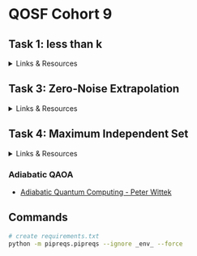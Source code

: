 # QOSF Cohort 9

## Task 1: less than k

<details>
    <summary>Links & Resources</summary>
  <ul>
    <li>
      <a href=https://pyqml.medium.com/comparing-two-numbers-using-a-quantum-algorithm-22910cea56aa>Comparing Two Numbers Using Quantum Algorithm</a>
    </li>
    <li>
      <a href=https://www.pyqml.com/volume1?provider=medium&origin=comparingnumbers>Hands-on ML with Python - Vol 1</a>
    </li>
    <li>
      <a href=https://quantumcomputinguk.org/tutorials/integer-comparison-in-qiskit>Integer Comparison in Qiskit</a>
    </li>
    <li>
      <a href=https://www.youtube.com/watch?v=AmqvNmzeRkA>Quantum algorithm 2 - Quantum Integer Comparison</a>
    </li>
    <li>
      <a href=https://arxiv.org/ftp/quant-ph/papers/0605/0605003.pdf>Solving mathematical problems with quantum search algorithm</a>
    </li>
</details>

## Task 3: Zero-Noise Extrapolation

<details>
    <summary>Links & Resources</summary>
    <ul>
        <li>
            <a href=https://mitiq.readthedocs.io/en/stable/guide/zne-5-theory.html>Mitiq Docs' Theory</a> | <a href=https://mitiq.readthedocs.io/en/stable/guide/zne.html> User Guide's ZNE</a>
        </li>
        <li>
            <a href=https://arxiv.org/abs/2005.10921>Digital zero noise extrapolation for quantum error mitigation - Arxiv</a>
        </li>
        <li>
            <a href=https://github.com/qiskit-community/prototype-zne>Qiskit Community - Prototype ZNE - GitHub</a>
        </li>
    </ul>
</details>

## Task 4: Maximum Independent Set

<details>
    <summary>Links & Resources</summary>
    <ul>
        <li>
            References from source: <a href=https://pulser.readthedocs.io/en/stable/index.html>Pulser</a>| <a href=https://queracomputing.github.io/Bloqade.jl/dev/>Bloqade</a>
        </li>
        <li><a href=https://en.wikipedia.org/wiki/Maximal_independent_set>Wikipedia - Maximal Independent Set</a></li>
        <li>
            <a href=https://www.quera.com/glossary/maximum-independent-set> QuEra - Maximum Independent Set</a>
        </li>
        <li>
            <a href=https://networkx.org/documentation/stable/reference/algorithms/generated/networkx.algorithms.mis.maximal_independent_set.html>NetworkX - Maximal Independent Set</a>
        </li>
        <li>
            <a href=https://ali-ibrahim137.github.io/competitive/programming/2020/01/02/maximum-independent-set-in-bipartite-graphs.html>GitHub page on Maximum Independent set in Bipartite Graphs</a>
        </li>
        <li>
            <a href=https://docs.classiq.io/latest/tutorials/applications/optimization/max-independent-set/max-independent-set/>Classiq - MIS</a>
        </li>
    </ul>
</details>

### Adiabatic QAOA

- [Adiabatic Quantum Computing - Peter Wittek](https://www.youtube.com/watch?v=csgEVurrBpU)


## Commands

```bash
# create requirements.txt
python -m pipreqs.pipreqs --ignore _env_ --force
```